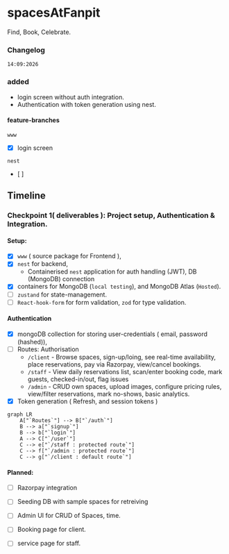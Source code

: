 # spacesAtFanpit
Find, Book, Celebrate.

### Changelog
`14:09:2026`
### added
- login screen without auth integration.
- Authentication with token generation using nest.

#### feature-branches
`www`
- [x] login screen 

`nest`
- [ ] 
## Timeline
### Checkpoint 1( deliverables ): Project setup, Authentication & Integration.
#### Setup:
- [x] `www` ( source package for Frontend ), 
- [x] `nest` for backend,
   - Containerised `nest` application for auth handling (JWT), DB (MongoDB) connection 
- [x] containers for MongoDB (`local testing`), and MongoDB Atlas (`Hosted`).
- [ ] `zustand` for state-management.
- [ ] `React-hook-form` for form validation, `zod` for type validation.
#### Authentication
- [x] mongoDB collection for storing user-credentials ( email, password (hashed)),
- [ ] Routes: Authorisation
   - `/client` - Browse spaces, sign-up/loing, see real-time availability, place reservations, pay via Razorpay, view/cancel bookings. 
   - `/staff` - View daily reservations list, scan/enter booking code, mark guests, checked-in/out, flag issues 
   - `/admin` - CRUD own spaces, upload images, configure pricing rules, view/filter reservations, mark no-shows, basic analytics.
- [x] Token generation ( Refresh, and session tokens )

```mermaid
graph LR
    A["`Routes`"] --> B["`/auth`"]
    B --> a["`signup`"]
    B --> b["`login`"]
    A --> C["`/user`"]
    C --> e["`/staff : protected route`"]
    C --> f["`/admin : protected route`"]
    C --> g["`/client : default route`"]
```
#### Planned:
- [ ] Razorpay integration
- [ ] Seeding DB with sample spaces for retreiving
- [ ] Admin UI for CRUD of Spaces, time.
- [ ] Booking page for client.
- [ ] service page for staff.

